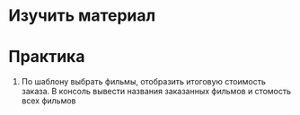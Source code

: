# Изучить материал


# Практика


1) По шаблону выбрать фильмы, отобразить итоговую стоимость заказа. В консоль вывести названия заказанных фильмов и стомость всех фильмов